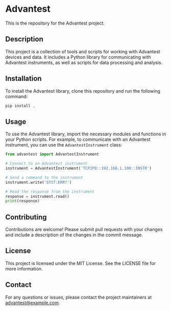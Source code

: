 # Advantest

This is the repository for the Advantest project.

## Description

This project is a collection of tools and scripts for working with Advantest devices and data. It includes a Python library for communicating with Advantest instruments, as well as scripts for data processing and analysis.

## Installation

To install the Advantest library, clone this repository and run the following command:

```bash
pip install .
```

## Usage

To use the Advantest library, import the necessary modules and functions in your Python scripts. For example, to communicate with an Advantest instrument, you can use the `AdvantestInstrument` class:

```python
from advantest import AdvantestInstrument

# Connect to an Advantest instrument
instrument = AdvantestInstrument('TCPIP0::192.168.1.100::INSTR')

# Send a command to the instrument
instrument.write('SYST:ERR?')

# Read the response from the instrument
response = instrument.read()
print(response)
```
## Contributing

Contributions are welcome! Please submit pull requests with your changes and include a description of the changes in the commit message.
## License

This project is licensed under the MIT License. See the LICENSE file for more information.
## Contact

For any questions or issues, please contact the project maintainers at advantest@example.com.
